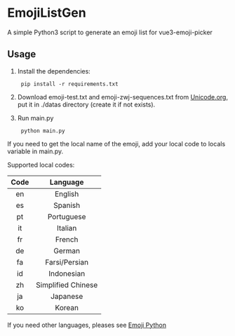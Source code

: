 # EmojiListGen

A simple Python3 script to generate an emoji list for vue3-emoji-picker

## Usage

1. Install the dependencies:

        pip install -r requirements.txt

2. Download emoji-test.txt and emoji-zwj-sequences.txt from [Unicode.org](https://unicode.org/Public/emoji/latest/), put it in ./datas directory (create it if not exists).

3. Run main.py

        python main.py

If you need to get the local name of the emoji, add your local code to locals variable in main.py.   
   
Supported local codes:

| Code |      Language      |
|:----:|:------------------:|
|  en  |      English       |
|  es  |      Spanish       |
|  pt  |     Portuguese     |
|  it  |      Italian       |
|  fr  |       French       |
|  de  |       German       |
|  fa  |   Farsi/Persian    |
|  id  |     Indonesian     |
|  zh  | Simplified Chinese |
|  ja  |      Japanese      |
|  ko  |       Korean       |

If you need other languages, pleases see [Emoji Python](https://github.com/carpedm20/emoji/tree/master/utils)